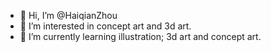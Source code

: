 - 👋 Hi, I’m @HaiqianZhou
- 👀 I’m interested in concept art and 3d art. 
- 🌱 I’m currently learning illustration; 3d art and concept art.

<!---
HaiqianZhou/HaiqianZhou is a ✨ special ✨ repository because its `README.md` (this file) appears on your GitHub profile.
You can click the Preview link to take a look at your changes.
--->
